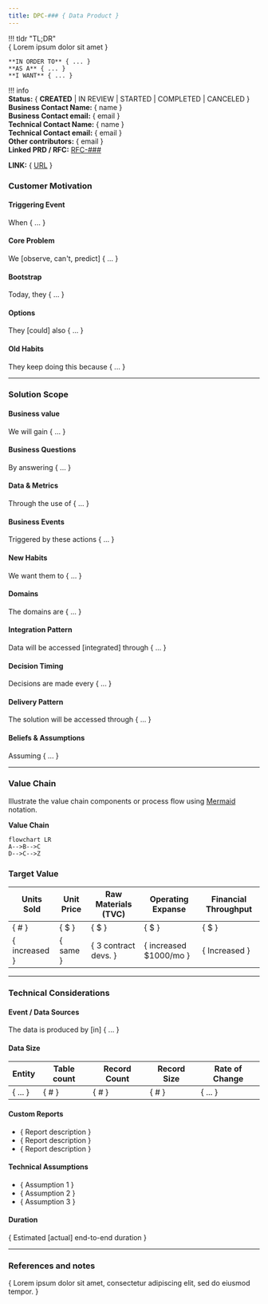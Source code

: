 ```yaml
---
title: DPC-### { Data Product }
---
```

<!---
The Data Product Context (DPC) document is used to record the high level features and associated requirements for a data product. This document will be used to help describe the work to be done.

File name: DPC-###_<Data Product>.md
--->

!!! tldr "TL;DR"  
    { Lorem ipsum dolor sit amet }  

    **IN ORDER TO** { ... }  
    **AS A** { ... }  
    **I WANT** { ... }  

!!! info  
    **Status:** { **CREATED** | IN REVIEW | STARTED | COMPLETED | CANCELED }  
    **Business Contact Name:** { name }  
    **Business Contact email:** { email }  
    **Technical Contact Name:** { name }  
    **Technical Contact email:** { email }  
    **Other contributors:** { email }  
    **Linked PRD / RFC:** [RFC-###]()  

**LINK:**  { [URL]() }  

### Customer Motivation
#### Triggering Event
When { ... }  
#### Core Problem
We [observe, can't, predict] { ... }  
#### Bootstrap
Today, they { ... }  
#### Options
They [could] also { ... }  
#### Old Habits
They keep doing this because { ... }  

----

### Solution Scope
#### Business value
We will gain { ... }  

#### Business Questions
By answering { ... }  

#### Data & Metrics
Through the use of { ... }  

#### Business Events
Triggered by these actions { ... }  

#### New Habits 
We want them to { ... }  

#### Domains
The domains are { ... }  

#### Integration Pattern
Data will be accessed [integrated] through { ... }  

#### Decision Timing
Decisions are made every { ... }  

#### Delivery Pattern
The solution will be accessed through { ... }  

#### Beliefs & Assumptions
Assuming { ... }  

----

### Value Chain
Illustrate the value chain components or process flow using [Mermaid](https://mermaid-js.github.io/mermaid/#/) notation. 

**Value Chain**
```mermaid
flowchart LR
A-->B-->C
D-->C-->Z
```

<!--- Document the expected financial impact of this project. May be expressed as quantity or quality values.--->
### Target Value
| Units Sold | Unit Price | Raw Materials (TVC) | Operating Expanse | Financial Throughput |
|---|---|---|---|---|
| { # } | { $ } | { $ } | { $ } | { $ } |
| { increased } | { same } | { 3 contract devs. } | { increased $1000/mo } | { Increased } |

----

### Technical Considerations
#### Event / Data Sources
The data is produced by [in] { ... }  

#### Data Size
|Entity|Table count|Record Count|Record Size|Rate of Change|
|---|---|---|---|---|
| { ... } | { # } | { # } | { # } | { ... } |

#### Custom Reports
- { Report description }  
- { Report description }  
- { Report description }  

#### Technical Assumptions
- { Assumption 1 }  
- { Assumption 2 }  
- { Assumption 3 }  

#### Duration
 { Estimated [actual] end-to-end duration }  

----

### References and notes
{ Lorem ipsum dolor sit amet, consectetur adipiscing elit, sed do eiusmod tempor. }
